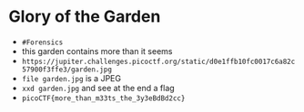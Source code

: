 
# Glory of the Garden

- `#Forensics`
- this garden contains more than it seems
- `https://jupiter.challenges.picoctf.org/static/d0e1ffb10fc0017c6a82c57900f3ffe3/garden.jpg`
- `file garden.jpg`  is a JPEG
- `xxd garden.jpg` and see at the end a flag
- `picoCTF{more_than_m33ts_the_3y3eBdBd2cc}`